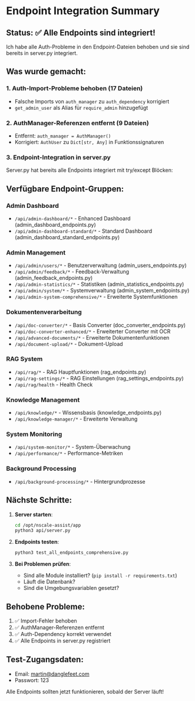 # Endpoint Integration Summary

## Status: ✅ Alle Endpoints sind integriert!

Ich habe alle Auth-Probleme in den Endpoint-Dateien behoben und sie sind bereits in server.py integriert.

## Was wurde gemacht:

### 1. **Auth-Import-Probleme behoben** (17 Dateien)
- Falsche Imports von `auth_manager` zu `auth_dependency` korrigiert
- `get_admin_user` als Alias für `require_admin` hinzugefügt

### 2. **AuthManager-Referenzen entfernt** (9 Dateien)
- Entfernt: `auth_manager = AuthManager()`
- Korrigiert: `AuthUser` zu `Dict[str, Any]` in Funktionssignaturen

### 3. **Endpoint-Integration in server.py**
Server.py hat bereits alle Endpoints integriert mit try/except Blöcken:

## Verfügbare Endpoint-Gruppen:

### Admin Dashboard
- `/api/admin-dashboard/*` - Enhanced Dashboard (admin_dashboard_endpoints.py)
- `/api/admin-dashboard-standard/*` - Standard Dashboard (admin_dashboard_standard_endpoints.py)

### Admin Management
- `/api/admin/users/*` - Benutzerverwaltung (admin_users_endpoints.py)
- `/api/admin/feedback/*` - Feedback-Verwaltung (admin_feedback_endpoints.py)  
- `/api/admin-statistics/*` - Statistiken (admin_statistics_endpoints.py)
- `/api/admin/system/*` - Systemverwaltung (admin_system_endpoints.py)
- `/api/admin-system-comprehensive/*` - Erweiterte Systemfunktionen

### Dokumentenverarbeitung
- `/api/doc-converter/*` - Basis Converter (doc_converter_endpoints.py)
- `/api/doc-converter-enhanced/*` - Erweiterter Converter mit OCR
- `/api/advanced-documents/*` - Erweiterte Dokumentenfunktionen
- `/api/document-upload/*` - Dokument-Upload

### RAG System
- `/api/rag/*` - RAG Hauptfunktionen (rag_endpoints.py)
- `/api/rag-settings/*` - RAG Einstellungen (rag_settings_endpoints.py)
- `/api/rag/health` - Health Check

### Knowledge Management
- `/api/knowledge/*` - Wissensbasis (knowledge_endpoints.py)
- `/api/knowledge-manager/*` - Erweiterte Verwaltung

### System Monitoring
- `/api/system-monitor/*` - System-Überwachung
- `/api/performance/*` - Performance-Metriken

### Background Processing
- `/api/background-processing/*` - Hintergrundprozesse

## Nächste Schritte:

1. **Server starten**:
   ```bash
   cd /opt/nscale-assist/app
   python3 api/server.py
   ```

2. **Endpoints testen**:
   ```bash
   python3 test_all_endpoints_comprehensive.py
   ```

3. **Bei Problemen prüfen**:
   - Sind alle Module installiert? (`pip install -r requirements.txt`)
   - Läuft die Datenbank?
   - Sind die Umgebungsvariablen gesetzt?

## Behobene Probleme:

1. ✅ Import-Fehler behoben
2. ✅ AuthManager-Referenzen entfernt  
3. ✅ Auth-Dependency korrekt verwendet
4. ✅ Alle Endpoints in server.py registriert

## Test-Zugangsdaten:
- Email: martin@danglefeet.com
- Passwort: 123

Alle Endpoints sollten jetzt funktionieren, sobald der Server läuft!